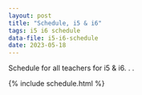 ```yaml
---
layout: post
title: "Schedule, i5 & i6"
tags: i5 i6 schedule
data-file: i5-i6-schedule
date: 2023-05-18
---
```


Schedule for all teachers for i5 & i6. . .

{% include schedule.html %}

